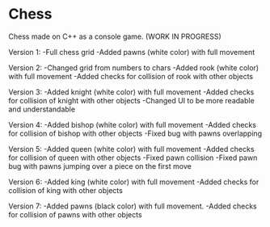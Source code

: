 # Chess
Chess made on C++ as a console game. (WORK IN PROGRESS)

Version 1:
-Full chess grid
-Added pawns (white color) with full movement

Version 2:
-Changed grid from numbers to chars
-Added rook (white color) with full movement
-Added checks for collision of rook with other objects

Version 3:
-Added knight (white color) with full movement
-Added checks for collision of knight with other objects
-Changed UI to be more readable and understandable

Version 4:
-Added bishop (white color) with full movement
-Added checks for collision of bishop with other objects
-Fixed bug with pawns overlapping

Version 5:
-Added queen (white color) with full movement
-Added checks for collision of queen with other objects
-Fixed pawn collision
-Fixed pawn bug with pawns jumping over a piece on the first move

Version 6:
-Added king (white color) with full movement
-Added checks for collision of king with other objects

Version 7:
-Added pawns (black color) with full movement.
-Added checks for collision of pawns with other objects
